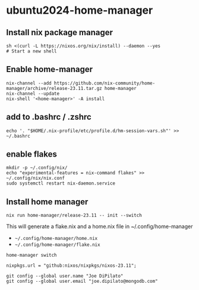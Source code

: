 # ubuntu2024-home-manager

## Install nix package manager

```shell
sh <(curl -L https://nixos.org/nix/install) --daemon --yes
# Start a new shell
```

## Enable home-manager

```shell
nix-channel --add https://github.com/nix-community/home-manager/archive/release-23.11.tar.gz home-manager
nix-channel --update
nix-shell '<home-manager>' -A install
```

## add to .bashrc / .zshrc

```shell
echo '. "$HOME/.nix-profile/etc/profile.d/hm-session-vars.sh"' >> ~/.bashrc
```

## enable flakes

```shell
mkdir -p ~/.config/nix/
echo "experimental-features = nix-command flakes" >> ~/.config/nix/nix.conf
sudo systemctl restart nix-daemon.service
```

## Install home manager

```shell
nix run home-manager/release-23.11 -- init --switch
```

This will generate a flake.nix and a home.nix file in ~/.config/home-manager
 
- `~/.config/home-manager/home.nix`
- `~/.config/home-manager/flake.nix`

```shell
home-manager switch
```

`nixpkgs.url = "github:nixos/nixpkgs/nixos-23.11";`

```shell
git config --global user.name "Joe DiPilato"
git config --global user.email "joe.dipilato@mongodb.com"
```
